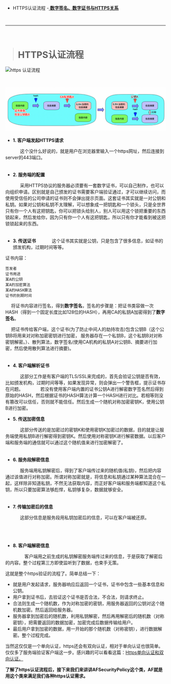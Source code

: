 

- HTTPS认证流程
-[ **数字签名、数字证书与HTTPS关系**](https://www.zhihu.com/question/52493697)


<br/>

***
<br/>


># HTTPS认证流程

![https 认证流程](https://upload-images.jianshu.io/upload_images/2959789-6e492103d356ac3c.jpg?imageMogr2/auto-orient/strip%7CimageView2/2/w/1240)


<br/>

![<br/>](./../Pictures/z54.png)

- **1\. 客户端发起HTTPS请求**

　　&emsp; 这个没什么好说的，就是用户在浏览器里输入一个https网址，然后连接到server的443端口。
　　
　　<br/>
　　
- **2\. 服务端的配置**

　　&emsp; 采用HTTPS协议的服务器必须要有一套数字证书，可以自己制作，也可以向组织申请。区别就是自己颁发的证书需要客户端验证通过，才可以继续访问，而使用受信任的公司申请的证书则不会弹出提示页面。这套证书其实就是一对公钥和私钥。如果对公钥和私钥不太理解，可以想象成一把钥匙和一个锁头，只是全世界只有你一个人有这把钥匙，你可以把锁头给别人，别人可以用这个锁把重要的东西锁起来，然后发给你，因为只有你一个人有这把钥匙，所以只有你才能看到被这把锁锁起来的东西。
　　
　　<br/>
　　
- **3\. 传送证书**
　　&emsp; 这个证书其实就是公钥，只是包含了很多信息，如证书的颁发机构，过期时间等等。

证书内容：
　　
```
签发者
证书用途
某A的公钥
某A的加密算法
某A的HASH算法
证书的到期时间

```

&emsp; 将证书内容进行签名，得到**数字签名**，签名的步骤是：把证书类容做一次HASH（得到一个固定长度比如128位的HASH），再用CA的私钥A加密得到了**数字签名**。

&emsp; 把证书传给客户端，这个证书(为了防止中间人的劫持攻击)包含公钥B（这个公钥B将用来对对称加密密钥进行加密， 服务器存在一个私钥B，这个私钥B对对称密钥解密。）、散列算法，数字签名(使用CA机构的私钥A对公钥B、摘要进行加密，然后使用散列算法进行摘要)。
　　
　　
<br/>
　　
- **4\. 客户端解析证书**

　　&emsp; 这部分工作是有客户端的TLS/SSL来完成的，首先会验证公钥是否有效，比如颁发机构，过期时间等等，如果发现异常，则会弹出一个警告框，提示证书存在问题。
　　
	 &emsp; 若没有使用客户端内置的证书公钥A进行解密数字签名然后得到原始的HASH，然后根据证书的HASH算法计算一个HASH进行对比。若相等则没有篡改可以信任，否则就不能信任。然后生成一个随机对称加密密钥K，使用公钥B进行加密。
　　
　　　
　　<br/>
- **5\. 传送加密信息**

　　&emsp; 这部分传送的是加密过的密钥K和使用密钥K加密过的数据，目的就是让服务端使用私钥B进行解密得到密钥K。然后使用对称密钥K进行解密数据。以后客户端和服务端的通信就可以通过这个随机值来进行加密解密了。
　
　　<br/>
　　
- **6\. 服务段解密信息**

　　&emsp; 服务端用私钥解密后，得到了客户端传过来的随机值(私钥)，然后把内容通过该值进行对称加密。所谓对称加密就是，将信息和私钥通过某种算法混合在一起，这样除非知道私钥，不然无法获取内容，而正好客户端和服务端都知道这个私钥，所以只要加密算法够彪悍，私钥够复杂，数据就够安全。
　
　　<br/>
　　
- **7\. 传输加密后的信息**

　　&emsp; 这部分信息是服务段用私钥加密后的信息，可以在客户端被还原。

　　<br/>
　　
- **8\. 客户端解密信息**

　　　&emsp; 客户端用之前生成的私钥解密服务端传过来的信息，于是获取了解密后的内容。整个过程第三方即使监听到了数据，也束手无策。

这就是整个https验证的流程了。简单总结一下：

* 就是用户发起请求，服务器响应后返回一个证书，证书中包含一些基本信息和公钥。
*   用户拿到证书后，去验证这个证书是否合法，不合法，则请求终止。
*   合法则生成一个随机数，作为对称加密的密钥，用服务器返回的公钥对这个随机数加密。然后返回给服务器。
*   服务器拿到加密后的随机数，利用私钥解密，然后再用解密后的随机数（对称密钥），把需要返回的数据加密，加密完成后数据传输给用户。
*   最后用户拿到加密的数据，用一开始的那个随机数（对称密钥），进行数据解密。整个过程完成。

当然这仅仅是一个单向认证，https还会有双向认证，相对于单向认证也很简单。仅仅多了服务端验证客户端这一步。感兴趣的可以看看这篇：[Https单向认证和双向认证。](https://link.jianshu.com?t=http://blog.csdn.net/duanbokan/article/details/50847612)

**了解了https认证流程后，接下来我们来讲讲AFSecurityPolicy这个类，AF就是用这个类来满足我们各种https认证需求。**
